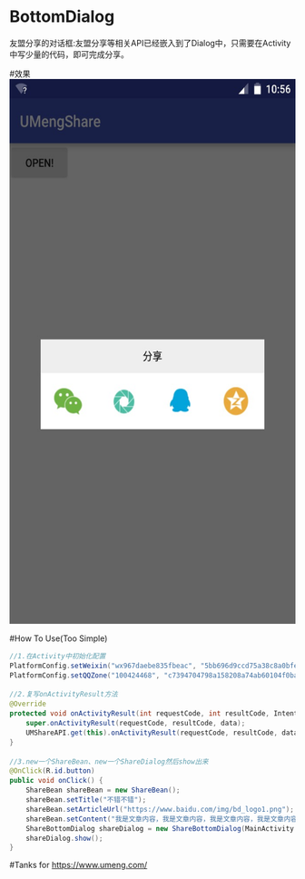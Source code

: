 # BottomDialog
友盟分享的对话框:友盟分享等相关API已经嵌入到了Dialog中，只需要在Activity中写少量的代码，即可完成分享。

#效果
<img src="https://github.com/jingtianxiaozhi/UMengShare/blob/master/pic/share.png?raw=true" height="960" width="540"/>


#How To Use(Too Simple)
```java  
//1.在Activity中初始化配置
PlatformConfig.setWeixin("wx967daebe835fbeac", "5bb696d9ccd75a38c8a0bfe0675559b3");
PlatformConfig.setQQZone("100424468", "c7394704798a158208a74ab60104f0ba");

//2.复写onActivityResult方法
@Override
protected void onActivityResult(int requestCode, int resultCode, Intent data) {
    super.onActivityResult(requestCode, resultCode, data);
    UMShareAPI.get(this).onActivityResult(requestCode, resultCode, data);
}

//3.new一个ShareBean、new一个ShareDialog然后show出来
@OnClick(R.id.button)
public void onClick() {
    ShareBean shareBean = new ShareBean();
    shareBean.setTitle("不错不错");
    shareBean.setArticleUrl("https://www.baidu.com/img/bd_logo1.png");
    shareBean.setContent("我是文章内容，我是文章内容，我是文章内容，我是文章内容，我是文章内容，我是文章内容！");
    ShareBottomDialog shareDialog = new ShareBottomDialog(MainActivity.this, shareBean);
    shareDialog.show();
}
```

#Tanks for
https://www.umeng.com/
